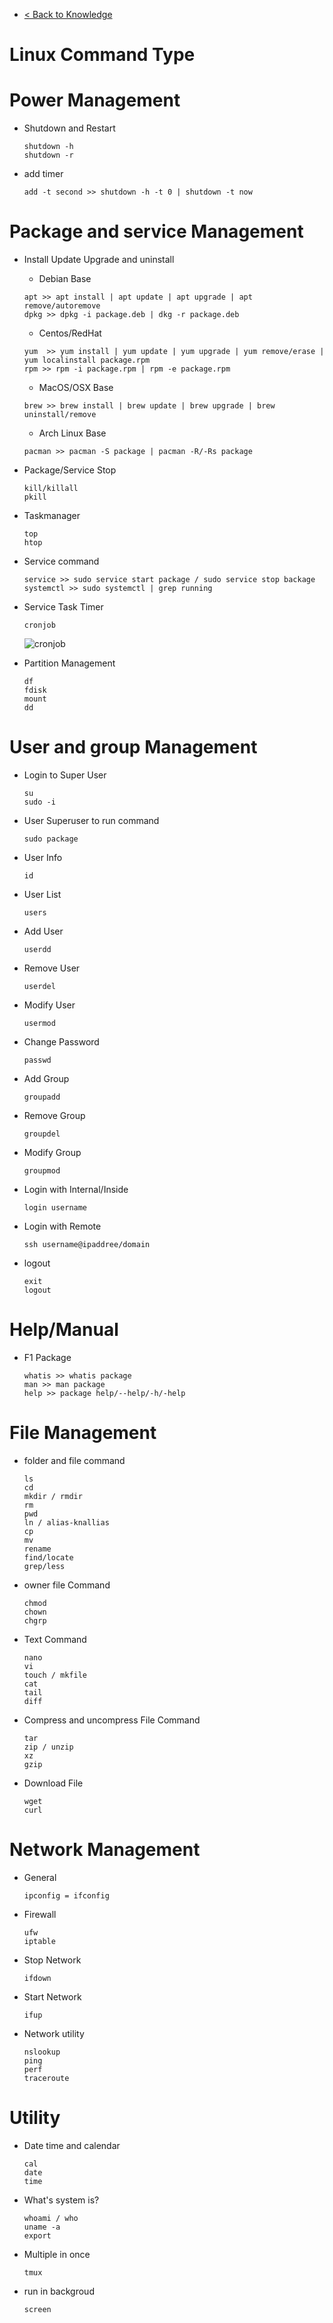 - [< Back to Knowledge](https://github.com/monpopza/knowledge)

# Linux Command Type

# Power Management
- Shutdown and Restart
  ```
  shutdown -h
  shutdown -r
  ```
- add timer
  ```
  add -t second >> shutdown -h -t 0 | shutdown -t now
  ```

# Package and service Management
- Install Update Upgrade and uninstall
  - Debian Base 
  ```
  apt >> apt install | apt update | apt upgrade | apt remove/autoremove
  dpkg >> dpkg -i package.deb | dkg -r package.deb
  ```
  - Centos/RedHat
  ```
  yum  >> yum install | yum update | yum upgrade | yum remove/erase | yum localinstall package.rpm
  rpm >> rpm -i package.rpm | rpm -e package.rpm
  ``` 
  - MacOS/OSX Base
  ```
  brew >> brew install | brew update | brew upgrade | brew uninstall/remove
  ```
  - Arch Linux Base
  ```
  pacman >> pacman -S package | pacman -R/-Rs package
  ```
- Package/Service Stop
  ```
  kill/killall
  pkill
  ```
- Taskmanager
  ```
  top
  htop
  ```
- Service command
  ```
  service >> sudo service start package / sudo service stop backage
  systemctl >> sudo systemctl | grep running
  ```
- Service Task Timer
  ```
  cronjob
  ```
  ![cronjob](https://www.guru99.com/images/1/011720_0741_CrontabinLi1.png)

- Partition Management
  ```
  df
  fdisk
  mount
  dd
  ```
# User and group Management
- Login to Super User
  ```
  su
  sudo -i
  ```
- User Superuser to run command
  ```
  sudo package
  ```
- User Info
  ```
  id
  ```
- User List
  ```
  users
  ```
- Add User 
  ```
  userdd
  ```
- Remove User
  ```
  userdel
  ```
- Modify User 
  ```
  usermod
  ```
- Change Password
  ```
  passwd
  ```
- Add Group
  ```
  groupadd
  ```
- Remove Group
  ```
  groupdel
  ```
- Modify Group
  ```
  groupmod
  ```
- Login with Internal/Inside
  ```
  login username
  ```
- Login with Remote 
  ```
  ssh username@ipaddree/domain
  ```
- logout
  ```
  exit
  logout
  ```
# Help/Manual
- F1 Package
  ```
  whatis >> whatis package
  man >> man package
  help >> package help/--help/-h/-help
  ```

# File Management
- folder and file command
  ```
  ls
  cd
  mkdir / rmdir
  rm
  pwd
  ln / alias-knallias
  cp
  mv
  rename
  find/locate
  grep/less
  ```
- owner file Command
  ```
  chmod
  chown
  chgrp
  ```
- Text Command
  ```
  nano
  vi
  touch / mkfile
  cat
  tail
  diff
  ```
- Compress and uncompress File Command
  ```
  tar
  zip / unzip
  xz
  gzip
  ```
- Download File
  ```
  wget
  curl
  ```

# Network Management
- General
  ```
  ipconfig = ifconfig
  ```
- Firewall
  ```
  ufw
  iptable
  ```
- Stop Network
  ```
  ifdown
  ```
- Start Network
  ```
  ifup
  ```
- Network utility 
  ```
  nslookup
  ping
  perf
  traceroute
  ```
# Utility
- Date time and calendar 
  ``` 
  cal
  date
  time
  ```
- What's system is?
  ```
  whoami / who
  uname -a 
  export
  ```
- Multiple in once
  ```
  tmux
  ```
- run in backgroud
  ```
  screen
  ```
